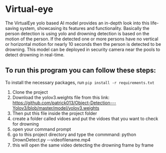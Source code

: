# Virtual-eye
The VirtualEye yolo based AI model provides an in-depth look into this life-saving system, showcasing its features and functionality. Basically the person detection is using yolo and drowning detection is based on the motion of the person. If the detected one or more persons have no vertical or horizontal motion for nearly 10 seconds then the person is detected to be drowning. This model can be deployed in security camera near the pools to detect drowning in real-time.

## To run this program you can follow these steps:

To install the necessary packages, run
`pip install -r requirements.txt`

1. Clone the project
2. Download the yolov3.weights file from this link:
   https://github.com/patrick013/Object-Detection---Yolov3/blob/master/model/yolov3.weights
3. Then put this file inside the project folder
4. create a folder called vidoes and put the vidoes that you want to check for drowning
5. open your command prompt
6. go to this project directory and type the commmand: python DrownDetect.py --videofilename.mp4
7. this will open the same video detecting the drowning frame by frame
